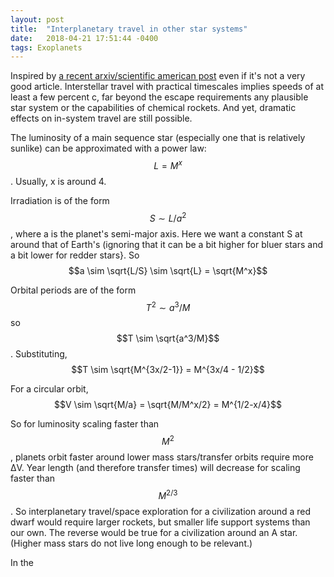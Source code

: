 ```yaml
---
layout: post
title:  "Interplanetary travel in other star systems"
date:   2018-04-21 17:51:44 -0400
tags: Exoplanets
---
```

<script type="text/javascript" async
  src="https://cdnjs.cloudflare.com/ajax/libs/mathjax/2.7.4/MathJax.js?config=TeX-MML-AM_CHTML">
</script>

Inspired by [a recent arxiv/scientific american post][arxiv] even if it's not a very good article. Interstellar travel with practical timescales implies speeds of at least a few percent c, far beyond the escape requirements any plausible star system or the capabilities of chemical rockets. And yet, dramatic effects on in-system travel are still possible.


The luminosity of a main sequence star (especially one that is relatively sunlike) can be approximated with a power law: $$L = M^x$$. Usually, x is around 4.

Irradiation is of the form $$S \sim L/a^2$$, where a is the planet's semi-major axis. Here we want a constant S at around that of Earth's (ignoring that it can be a bit higher for bluer stars and a bit lower for redder stars}. So $$a \sim \sqrt{L/S} \sim \sqrt{L} = \sqrt{M^x}$$

Orbital periods are of the form $$T^2 \sim a^3/M$$ so $$T \sim \sqrt{a^3/M}$$. Substituting, $$T \sim \sqrt{M^{3x/2-1}} = M^{3x/4 - 1/2}$$

For a circular orbit, $$V \sim \sqrt{M/a} = \sqrt{M/M^x/2} = M^{1/2-x/4}$$


So for luminosity scaling faster than $$M^2$$, planets orbit faster around lower mass stars/transfer orbits require more ΔV. Year length (and therefore transfer times) will decrease for scaling faster than $$M^{2/3}$$. So interplanetary travel/space exploration for a civilization around a red dwarf would require larger rockets, but smaller life support systems than our own. The reverse would be true for a civilization around an A star. (Higher mass stars do not live long enough to be relevant.)

In the 


[arxiv]: https://arxiv.org/abs/1804.03698
